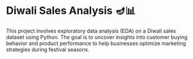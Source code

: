 
# Diwali Sales Analysis 🪔📊
This project involves exploratory data analysis (EDA) on a Diwali sales dataset using Python. The goal is to uncover insights into customer buying behavior and product performance to help businesses optimize marketing strategies during festival seasons.

